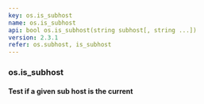 ```yaml
---
key: os.is_subhost
name: os.is_subhost
api: bool os.is_subhost(string subhost[, string ...])
version: 2.3.1
refer: os.subhost, is_subhost
---
```


### os.is_subhost

#### Test if a given sub host is the current
